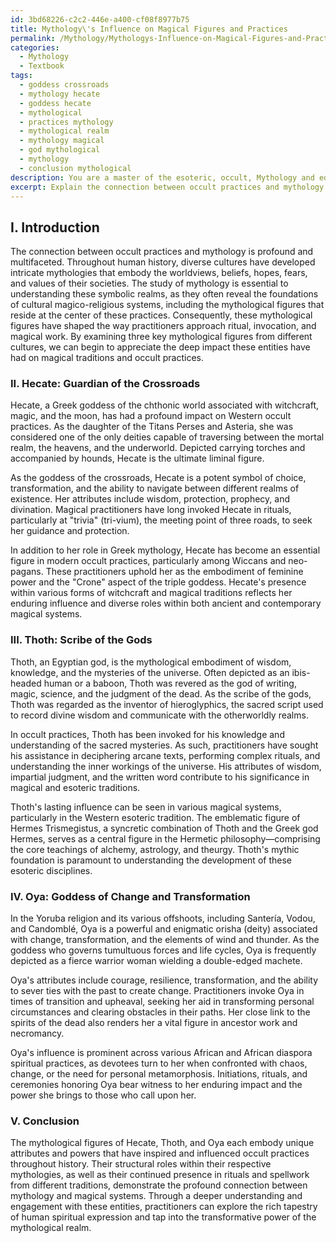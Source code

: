 ```yaml
---
id: 3bd68226-c2c2-446e-a400-cf08f8977b75
title: Mythology\'s Influence on Magical Figures and Practices
permalink: /Mythology/Mythologys-Influence-on-Magical-Figures-and-Practices/
categories:
  - Mythology
  - Textbook
tags:
  - goddess crossroads
  - mythology hecate
  - goddess hecate
  - mythological
  - practices mythology
  - mythological realm
  - mythology magical
  - god mythological
  - mythology
  - conclusion mythological
description: You are a master of the esoteric, occult, Mythology and education, you have written many textbooks on the subject in ways that provide students with rich and deep understanding of the subject. You are being asked to write textbook-like sections on a topic and you do it with full context, explainability, and reliability in accuracy to the true facts of the topic at hand, in a textbook style that a student would easily be able to learn from, in a rich, engaging, and contextual way. Always include relevant context (such as formulas and history), related concepts, and in a way that someone can gain deep insights from.
excerpt: Explain the connection between occult practices and mythology by providing an overview of three key mythological figures from different cultures who have had significant influences on magical traditions, describing their roles, attributes, and how they have been invoked or incorporated in rituals and spellwork throughout history.
---
```

## I. Introduction

The connection between occult practices and mythology is profound and multifaceted. Throughout human history, diverse cultures have developed intricate mythologies that embody the worldviews, beliefs, hopes, fears, and values of their societies. The study of mythology is essential to understanding these symbolic realms, as they often reveal the foundations of cultural magico-religious systems, including the mythological figures that reside at the center of these practices. Consequently, these mythological figures have shaped the way practitioners approach ritual, invocation, and magical work. By examining three key mythological figures from different cultures, we can begin to appreciate the deep impact these entities have had on magical traditions and occult practices.

### II. Hecate: Guardian of the Crossroads

Hecate, a Greek goddess of the chthonic world associated with witchcraft, magic, and the moon, has had a profound impact on Western occult practices. As the daughter of the Titans Perses and Asteria, she was considered one of the only deities capable of traversing between the mortal realm, the heavens, and the underworld. Depicted carrying torches and accompanied by hounds, Hecate is the ultimate liminal figure.

As the goddess of the crossroads, Hecate is a potent symbol of choice, transformation, and the ability to navigate between different realms of existence. Her attributes include wisdom, protection, prophecy, and divination. Magical practitioners have long invoked Hecate in rituals, particularly at "trivia" (tri-vium), the meeting point of three roads, to seek her guidance and protection.

In addition to her role in Greek mythology, Hecate has become an essential figure in modern occult practices, particularly among Wiccans and neo-pagans. These practitioners uphold her as the embodiment of feminine power and the "Crone" aspect of the triple goddess. Hecate's presence within various forms of witchcraft and magical traditions reflects her enduring influence and diverse roles within both ancient and contemporary magical systems.

### III. Thoth: Scribe of the Gods

Thoth, an Egyptian god, is the mythological embodiment of wisdom, knowledge, and the mysteries of the universe. Often depicted as an ibis-headed human or a baboon, Thoth was revered as the god of writing, magic, science, and the judgment of the dead. As the scribe of the gods, Thoth was regarded as the inventor of hieroglyphics, the sacred script used to record divine wisdom and communicate with the otherworldly realms.

In occult practices, Thoth has been invoked for his knowledge and understanding of the sacred mysteries. As such, practitioners have sought his assistance in deciphering arcane texts, performing complex rituals, and understanding the inner workings of the universe. His attributes of wisdom, impartial judgment, and the written word contribute to his significance in magical and esoteric traditions.

Thoth's lasting influence can be seen in various magical systems, particularly in the Western esoteric tradition. The emblematic figure of Hermes Trismegistus, a syncretic combination of Thoth and the Greek god Hermes, serves as a central figure in the Hermetic philosophy—comprising the core teachings of alchemy, astrology, and theurgy. Thoth's mythic foundation is paramount to understanding the development of these esoteric disciplines.

### IV. Oya: Goddess of Change and Transformation

In the Yoruba religion and its various offshoots, including Santería, Vodou, and Candomblé, Oya is a powerful and enigmatic orisha (deity) associated with change, transformation, and the elements of wind and thunder. As the goddess who governs tumultuous forces and life cycles, Oya is frequently depicted as a fierce warrior woman wielding a double-edged machete.

Oya's attributes include courage, resilience, transformation, and the ability to sever ties with the past to create change. Practitioners invoke Oya in times of transition and upheaval, seeking her aid in transforming personal circumstances and clearing obstacles in their paths. Her close link to the spirits of the dead also renders her a vital figure in ancestor work and necromancy.

Oya's influence is prominent across various African and African diaspora spiritual practices, as devotees turn to her when confronted with chaos, change, or the need for personal metamorphosis. Initiations, rituals, and ceremonies honoring Oya bear witness to her enduring impact and the power she brings to those who call upon her.

### V. Conclusion

The mythological figures of Hecate, Thoth, and Oya each embody unique attributes and powers that have inspired and influenced occult practices throughout history. Their structural roles within their respective mythologies, as well as their continued presence in rituals and spellwork from different traditions, demonstrate the profound connection between mythology and magical systems. Through a deeper understanding and engagement with these entities, practitioners can explore the rich tapestry of human spiritual expression and tap into the transformative power of the mythological realm.
